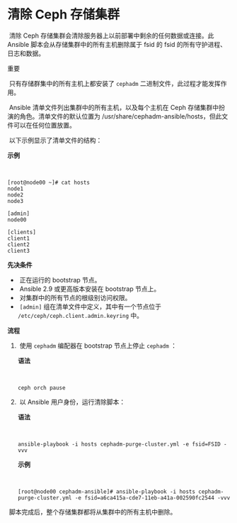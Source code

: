 # 清除 Ceph 存储集群

​				清除 Ceph 存储集群会清除服务器上以前部署中剩余的任何数据或连接。此 Ansible 脚本会从存储集群中的所有主机删除属于 fsid 的 fsid 的所有守护进程、日志和数据。 		

重要

​					只有存储群集中的所有主机上都安装了 `cephadm` 二进制文件，此过程才能发挥作用。 			

​				Ansible 清单文件列出集群中的所有主机，以及每个主机在 Ceph 存储集群中扮演的角色。清单文件的默认位置为 /usr/share/cephadm-ansible/hosts，但此文件可以在任何位置放置。 		

​				以下示例显示了清单文件的结构： 		

**示例**

​					

```none
[root@node00 ~]# cat hosts
node1
node2
node3

[admin]
node00

[clients]
client1
client2
client3
```



**先决条件**

- ​						正在运行的 bootstrap 节点。 				
- ​						Ansible 2.9 或更高版本安装在 bootstrap 节点上。 				
- ​						对集群中的所有节点的根级别访问权限。 				
- ​						`[admin]` 组在清单文件中定义，其中有一个节点位于 `/etc/ceph/ceph.client.admin.keyring` 中。 				

**流程**

1. ​						使用 `cephadm` 编配器在 bootstrap 节点上停止 `cephadm` ： 				

   **语法**

   ​							

   ```none
   ceph orch pause
   ```

   

2. ​						以 Ansible 用户身份，运行清除脚本： 				

   **语法**

   ​							

   ```none
   ansible-playbook -i hosts cephadm-purge-cluster.yml -e fsid=FSID -vvv
   ```

   

   **示例**

   ​							

   ```none
   [root@node00 cephadm-ansible]# ansible-playbook -i hosts cephadm-purge-cluster.yml -e fsid=a6ca415a-cde7-11eb-a41a-002590fc2544 -vvv
   ```

   

​				脚本完成后，整个存储集群都将从集群中的所有主机中删除。 		